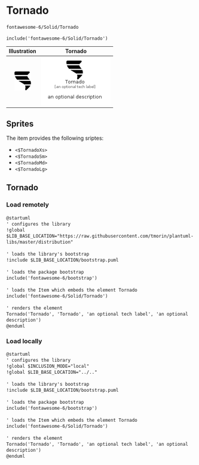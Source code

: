 # Tornado


```text
fontawesome-6/Solid/Tornado
```

```text
include('fontawesome-6/Solid/Tornado')
```



| Illustration | Tornado |
| :---: | :---: |
| ![illustration for Illustration](../../fontawesome-6/Solid/Tornado.png) | ![illustration for Tornado](../../fontawesome-6/Solid/Tornado.Local.png) |



## Sprites
The item provides the following sriptes:

- `<$TornadoXs>`
- `<$TornadoSm>`
- `<$TornadoMd>`
- `<$TornadoLg>`





## Tornado

### Load remotely
```plantuml
@startuml
' configures the library
!global $LIB_BASE_LOCATION="https://raw.githubusercontent.com/tmorin/plantuml-libs/master/distribution"

' loads the library's bootstrap
!include $LIB_BASE_LOCATION/bootstrap.puml

' loads the package bootstrap
include('fontawesome-6/bootstrap')

' loads the Item which embeds the element Tornado
include('fontawesome-6/Solid/Tornado')

' renders the element
Tornado('Tornado', 'Tornado', 'an optional tech label', 'an optional description')
@enduml
```

### Load locally
```plantuml
@startuml
' configures the library
!global $INCLUSION_MODE="local"
!global $LIB_BASE_LOCATION="../.."

' loads the library's bootstrap
!include $LIB_BASE_LOCATION/bootstrap.puml

' loads the package bootstrap
include('fontawesome-6/bootstrap')

' loads the Item which embeds the element Tornado
include('fontawesome-6/Solid/Tornado')

' renders the element
Tornado('Tornado', 'Tornado', 'an optional tech label', 'an optional description')
@enduml
```

